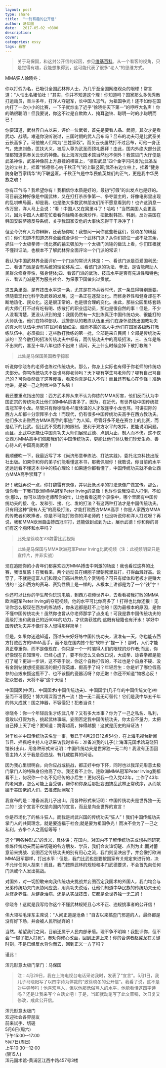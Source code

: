 ```yaml
---
layout: post
type: share
title:  "一封有趣的公开信"
author: 马保国
date:   2017-05-02 +0800
description: 
cover: 
categories: essy
tags: 看客
---
```


> 关于马保国，和这封公开信的起因，参见[维基百科](https://zh.wikipedia.org/zh-cn/马保国)。从一个看客的视角，只是觉得有趣，我能想象得到，这可能代表了很多“老人”的思维方式。

MMA狂人徐晓冬：

你以打假为名，已吸引全国武林界人士，乃几乎至全国网络观众的眼球！常言道：“人怕出名猪怕壮！”其实，你并不知道这个理！你知道吗？国家那么多优秀散打运动员，奋斗多年，打洋人夺冠军，长中国人志气，为祖国争光！还不如你在国内打了一次小小的比赛，一下子就炒出了近乎“徐晓冬天下第一”的哼哼大名声！你的确很聪明！但我要说，你这不过是自欺欺人、掩耳盗铃、聪明一时的小聪明而已！

你要知道，武林界自古以来，评价一位武者，首先是要看人品、武德，其次才是看武功、战绩。难道你没听说过，三国时期的武人吕布吗？吕布的功夫可是比武圣关云长高多了。可他被人们骂为“三姓家奴”。而关云长虽然打不过吕布，可他一身正气，效忠刘备，匡扶大义，被后人尊为武圣而顶礼膜拜！由此，国内外绝大部分武馆都知道供奉关云长的神像。我上海浑元国术馆当然也不例外！我馆进门大厅便是武圣神像，武圣神像前上方悬挂的横匾上，“德彰武显”四个金字闪闪发光;武圣左边的立柱上，挂着“修德修心纳千秋正气”的上联竖匾;武圣右边立柱上，挂着“健身防身融百家精华”的下联竖匾。千秋正气是中华民族英雄们的正气，更是我中华民族之魂！

你有正气吗？我希望你有！我相信你本质是好的，最初“打假”的出发点也是好的。可目前这种好像是中国武林，又在打打杀杀争第一、争夺盟主的，好像电影里出现的乱哄哄局面，却是我、也是绝大多数武林朋友们所不愿意看到的！也许这消息一传万里，洋人马上会说：“看！中国人又在窝里斗了！哈哈！”当然美国人会更高兴，因为中国人大都在忙着看你徐晓冬表演炒作，把抵制韩货、韩剧，反对美国在韩国安装萨德反导系统，关乎我国家安危的大事快忘得干干净净了！

但至今仍有人为你辩解，还表扬你呢！我想问一问你这些粉丝们，徐晓冬的粉丝们：你们知道不知道怎样全面综合评价一个武林门派？从你们抓住一点不及其余，抓住一个太极拳师一场比赛的输去强加为一个太极门派输的做法上看，你们压根就不懂辩证法，也根本不了解武林界全面评论一个门派的常识！

我认为中国武林界全面评价一个门派的常识大体是：一、看该门派是否爱国利民;二、看该门派是否有系统的理论体系;三、看该门派的功法、拳法，是否能帮助人民群众修身养性，强身健体;四、看该门派的武功、技击水平是否有先进性和特色;五、看该门派是否为服务社会、为保家卫国做出过贡献。

这五条里面，是有技击水平这一条，尤其是在冷兵器时代，这一条显得特别重要。但随着现代化科学及武器的发展，这一条正在逐渐淡化。而修身养性和健身却在不断地热化、民众化。这是很正常的，也是很合理的变化。由此，那些公园里练套路的大师们打不过有吃有喝、练散打的职业运动员，那也是很自然的事！但是，不少人没看清楚，更没认识到的是：我国仍然有一大批练真正中国传统功夫、很能打的大师队伍。他们在特种部队、武警部队的教练队伍里;他们在身怀绝技出国教功夫的真大师队伍中;他们在民间看破红尘、藏而不露的高人中;他们在国家各级散打教练队伍中。必须指出：这些散打教练的第一批，全部是来自民间！全部是传统功夫派的！至今散打的招法传统功夫中都有，而传统功夫中的高级招法，三、五年是练不出来的，甚至十年八年也练不出来！请问，天上什么时候会掉下散打教练？

> 此处是马保国英国教学掠影

听说你徐晓冬的老师也练过传统功夫。那么，你身上实际也有得于你老师的传统功夫部分。你骂传统功夫不是也骂你老师吗？天下哪有学生骂老师的？哪有自己骂自己的？可你竟然做了这等傻事，看来你真是狂人不假！而且还有私心在作怪！准确地讲，是被一己之利给冲昏了头脑！

我还要重点指出的是：西方武术界从来不认为你练的MMA厉害，他们反而认为中国正宗的传统功夫比他们的MMA厉害多了。因为，在近代，有世界级中国传统技击冠军李小龙。尽管只有你徐晓冬41度体温的人才敢连李小龙也骂。可讲实际的西方人却都十分崇拜李小龙！而现代，仍有很多中国传统功夫高手在西方教功夫。他们多次击败西方MMA高手的事迹广为人知。尽管好多不是在赛台上的比赛，而是私下的比武。但比武不受裁判的限制，更利于双方水平的发挥，更能说明问题。而且，比武中还能让中国真功夫大师们展现武德、点到为止、制人而不伤。这不仅让西方MMA高手们佩服我们的中国传统功夫，更能让他们体认我们珍爱生命、善心待人的中国高尚武德！

我顺便吹一下，我最近写了本《尚济形意拳练法、打法实践》，委托北京科技出版社出版。如果你和你的弟子们能看懂这本书，那我佩服你！我敢说，你目前的水平还远远看不懂这本书中的核心理论！如果连你都看懂了，中国传统功夫就不会让西方MMA高手崇拜了！

好！我就再说一点，你打魏雷有录像，并以此低水平的打法录像广做宣传。那么，请你看一下我打欧洲MMA冠军Peter Irving的录像！也许你说我没把人打倒，不如你;那么，你可以请你老师帮你的忙，让他看看这两个录像中，哪个里面有中国传统功夫的接、化、发和引、接、化、发的打法？有这两种打法才是中国传统功夫。只有用这种“我有人无”的高级打法，才能打败西方MMA高手！你是人家西方MMA的传教者和吹捧者，你是不可能打败你的洋老师的！也没听说你和洋人打过呀？再说，我和MMA欧洲自由搏击冠军打，还能做到点到为止，展示武德！你和你的哥们有这个胸怀和水平吗？

> 此处是徐晓冬VS魏雷比武视频

> 此处是马保国与MMA欧洲冠军Peter Irving比武视频（注：此视频明显只是宣传片，并非实战）

现在追随你的小青年们都喜欢西方MMA搏击中刺激的场面！我也看过这样的比赛，我很反感！在我看来，两个运动员在绳圈子里朝死里互打，打得血溅好高。说穿了，不就是逗富人们和观众们高兴后给几个赏钱吗？可只有媒体和老板才是赚大钱的！这和西方的赛马、赛狗性质上是一样的，从根本上讲都是为了一个“钱”字！

你还可以让你的学生帮你玩玩电脑，到西方视频世界中，去看看被我打败的MMA欧洲冠军Peter Irving的夺冠视频，他的水平可比你高多了！打得也比你还狠！无论你怎么按现在西方的练法练，你永远都是赶不上他的！因为最根本的原因，是你不懂中国传统功夫！虽然你也曾从你老师那学了点皮毛！可我是靠中国传统功夫的高级打法和我自己的近60年的功力，才优势获胜的;这既有秘籍也有汗水！学好中国传统功夫并不像许多人想得那样简单！

但是，如果你迷途知返，回过头来好好练中国传统功夫，没准有一天，你也能去西方打败西方的MMA高手，而不是在国内拣个把“软柿子”捏一下！那时，人们才能真正尊重你，而不是像现在，你只是一个一时骗得人们的眼球的炒作者;而且，你好像现在自知理亏、已经心虚了，要不你怎么又会改口说，大成拳、詠春拳都是能打了呢？更进一步讲，这不等于说，你这个自称打假的，不过也是个自身不硬、没有金刚钻就想揽瓷器活的假打假英雄、假高手了吗？年轻后生：你是听了哪位假高参的点拨来揽这揽不了、也不该揽的瓷器活呀？你还嫩！你还不知道“物极必反！犯众怒者，天将不容”这个天理！

中国国医(中医)、中国国术(中国传统功夫)、中国国学(几千年的中国传统文化)神圣而不可侵犯！博大精深而世界一流！独一无二而无可替代！它们是我中华五千年的伟大成就！国之神器，不容侵犯！犯者当诛！

徐晓冬：你一个年轻后生才练武几年？又有多大本事？你为了一己之私名、私利，竟敢以打假为名，挑起武林事端，妄图否定我中国传统功夫，你太自不量力，太把自己捧上天了吧？要知道：跳得越高，摔得越狠！这就是历史的辩证法！

对于维护中国传统功夫名誉一事，我已于4月29日12点54分，在上海电视台新闻节目、摇摇吧主持人电话采访我时宣布：准备派我的儿子(上海浑元国术馆马晓阳馆长)出山，用各种形式来证明：中国传统功夫是世界独一无二的！我没有正面回答主持人关于我是否应战、有几成胜算的问话。

因为我心里很明白，向你应战或挑战，都正好中你下怀，同时也以我浑元形意太极门掌门人的特殊身份抬高了你。我还看不上你，连欧洲MMA冠军Peter Irving我都看不上，何况你一个名不见经传的小后生！更何况我一位入党42年，工作了43年的老同志，怎么可能上当受骗，帮你和你身后那批妄图搞乱武林正常秩序，从而献媚于美国佬的人们，去推波助澜呢？

我宣布的是：准备派我儿子出山，用各种形式来证明：中国传统功夫是世界独一无二的！这个宣言不仅是向国内的宣言，而且是向全世界的宣言！

你是市场化了的格斗狂人，而我是尚武兴国的传统功夫“狂人”！我们中国传统功夫掌门人的共同理念，就是要造福于社会;就是要为祖国争光！而决不会为了一己之私利，去争个人之高低等等！

这个“用各种形式”的含义，具体讲：在国内，对国内不了解传统功夫或想共同研究修炼传统功夫而前来切磋的各方朋友、学员，我们会友谊切磋、点到为止;而对蓄意前来挑战、妄图否定传统功夫的别有用心之流，我门则坚决出手，并会像打欧洲MMA冠军那样，打出水平！但是，我门比武也是要按国家有关规定来进行的，决不允许任何人胡来！而且，我门按照武林的规矩和本门武德要求，不会首先向任何门派或个人发出挑战。

对国外，对一切胆敢来向我传统功夫挑战并妄图否定我国术的外国人，我门均会与兄弟传统功夫门派协同应战，用真功夫说话，让他们知道中华民族的传统功夫无论从修身养性、从健身治病、还是从实战技击，它都是全世界独一无二的！

徐晓冬！这就是我写给你这个不懂武林规矩且心术不正、违规挑事者的公开信！

伟大领袖毛泽东主席说：“人间正道是沧桑！”自古以来搞歪门邪道的人，最终都是没有好下场，并会被人民所抛弃的！

当然，希望我们之间，目前还属于人民内部矛盾。理不争不明嘛！我批评你，但不会“一棍子把人打死”。奉劝你修心改面，回到正道上来！你的合演者赵冀龙在关键时刻，不是已经反水背你而去，回到正义一方了吗？

谨此！

浑元形意太极门掌门：马保国

> 注：4月29日，我在上海电视台电话采访我时，发表了“宣言”。5月1日，我儿子马晓阳写了以四字诗为体裁的“致徐晓冬的公开信”。我看了说，这不是对牛弹琴吗！他喜欢骂人，但以他那低俗骂人的水平，他能看懂这四字诗吗？还是让我来写个白话文吧！于是，当即就动笔写了此文草稿，次日复又修改，成此公开信。

浑元形意太极门  
欢迎社会各界朋友  
前来试手、切磋  
5月6日(周六)  
下午15:00--17:00  
5月7日(周日)  
上午10:30--12:00  
(限15人)  
浑元国术馆-黄浦区江西中路457号3楼